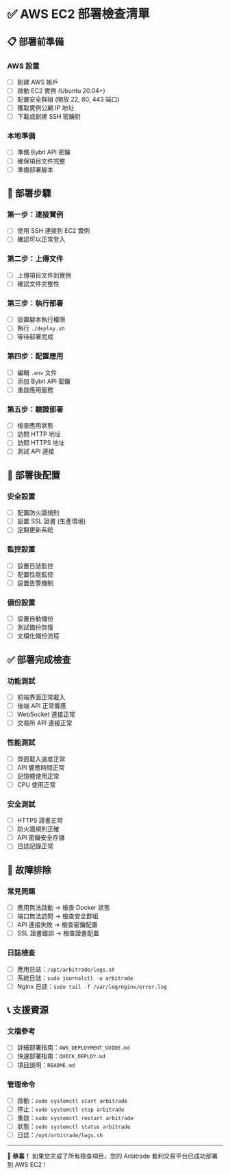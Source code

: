 # ✅ AWS EC2 部署檢查清單

## 📋 部署前準備

### AWS 設置
- [ ] 創建 AWS 帳戶
- [ ] 啟動 EC2 實例 (Ubuntu 20.04+)
- [ ] 配置安全群組 (開放 22, 80, 443 端口)
- [ ] 獲取實例公網 IP 地址
- [ ] 下載或創建 SSH 密鑰對

### 本地準備
- [ ] 準備 Bybit API 密鑰
- [ ] 確保項目文件完整
- [ ] 準備部署腳本

## 🚀 部署步驟

### 第一步：連接實例
- [ ] 使用 SSH 連接到 EC2 實例
- [ ] 確認可以正常登入

### 第二步：上傳文件
- [ ] 上傳項目文件到實例
- [ ] 確認文件完整性

### 第三步：執行部署
- [ ] 設置腳本執行權限
- [ ] 執行 `./deploy.sh`
- [ ] 等待部署完成

### 第四步：配置應用
- [ ] 編輯 `.env` 文件
- [ ] 添加 Bybit API 密鑰
- [ ] 重啟應用服務

### 第五步：驗證部署
- [ ] 檢查應用狀態
- [ ] 訪問 HTTP 地址
- [ ] 訪問 HTTPS 地址
- [ ] 測試 API 連接

## 🔧 部署後配置

### 安全設置
- [ ] 配置防火牆規則
- [ ] 設置 SSL 證書 (生產環境)
- [ ] 定期更新系統

### 監控設置
- [ ] 設置日誌監控
- [ ] 配置性能監控
- [ ] 設置告警機制

### 備份設置
- [ ] 設置自動備份
- [ ] 測試備份恢復
- [ ] 文檔化備份流程

## ✅ 部署完成檢查

### 功能測試
- [ ] 前端界面正常載入
- [ ] 後端 API 正常響應
- [ ] WebSocket 連接正常
- [ ] 交易所 API 連接正常

### 性能測試
- [ ] 頁面載入速度正常
- [ ] API 響應時間正常
- [ ] 記憶體使用正常
- [ ] CPU 使用正常

### 安全測試
- [ ] HTTPS 證書正常
- [ ] 防火牆規則正確
- [ ] API 密鑰安全存儲
- [ ] 日誌記錄正常

## 🚨 故障排除

### 常見問題
- [ ] 應用無法啟動 → 檢查 Docker 狀態
- [ ] 端口無法訪問 → 檢查安全群組
- [ ] API 連接失敗 → 檢查密鑰配置
- [ ] SSL 證書錯誤 → 檢查證書配置

### 日誌檢查
- [ ] 應用日誌：`/opt/arbitrade/logs.sh`
- [ ] 系統日誌：`sudo journalctl -u arbitrade`
- [ ] Nginx 日誌：`sudo tail -f /var/log/nginx/error.log`

## 📞 支援資源

### 文檔參考
- [ ] 詳細部署指南：`AWS_DEPLOYMENT_GUIDE.md`
- [ ] 快速部署指南：`QUICK_DEPLOY.md`
- [ ] 項目說明：`README.md`

### 管理命令
- [ ] 啟動：`sudo systemctl start arbitrade`
- [ ] 停止：`sudo systemctl stop arbitrade`
- [ ] 重啟：`sudo systemctl restart arbitrade`
- [ ] 狀態：`sudo systemctl status arbitrade`
- [ ] 日誌：`/opt/arbitrade/logs.sh`

---

**🎉 恭喜！** 如果您完成了所有檢查項目，您的 Arbitrade 套利交易平台已成功部署到 AWS EC2！
